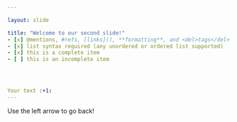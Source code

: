 ```yaml
---

layout: slide

title: "Welcome to our second slide!"
- [x] @mentions, #refs, [links](), **formatting**, and <del>tags</del> supported
- [x] list syntax required (any unordered or ordered list supported)
- [x] this is a complete item
- [ ] this is an incomplete item




Your text :+1:
---
```

Use the left arrow to go back!
